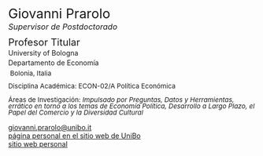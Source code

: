 <span class="indented" style="font-size: 20pt; color: var(--global-theme-color); display: block; line-height: 1; margin-bottom: 4pt;"> Giovanni Prarolo </span>
<span class="indented" style="font-size: 12pt; color: var(--global-theme-color); display: block; line-height: 1; margin-bottom: 10pt;"> <i>Supervisor de Postdoctorado</i> </span>

<span class="indented" style="font-size: 15pt; display: block; line-height: 1; margin-bottom: 4pt;"> Profesor Titular </span>
<span class="indented" style="display: block; line-height: 1; margin-bottom: 4pt;"> University of Bologna </span>
<span class="indented" style="display: block; line-height: 1; margin-bottom: 6pt;"> Departamento de Economía </span>
<span class="indented" style="font-size: 10pt; display: block; ; line-height: 1; margin-bottom: 10pt;"> <i class="fa-solid fa-location-dot"></i> &nbsp;Bolonia, Italia</span>
<span class="indented" style="font-size: 10pt; display: block; line-height: 1; margin-bottom: 4pt;"> Disciplina Académica: ECON-02/A Política Económica </span>

<span class="indented" style="font-size: 10pt; display: block; line-height: 1; margin-bottom: 4pt;"> Áreas de Investigación: <i> Impulsado por Preguntas, Datos y Herramientas, errático en torno a los temas de Economía Política, Desarrollo a Largo Plazo, el Papel del Comercio y la Diversidad Cultural </i></span>

<div class="icon-link indented">
  <i class="fa-solid fa-envelope fa-fw"></i>
  <a href="mailto:giovanni.prarolo@unibo.it">giovanni.prarolo@unibo.it</a>
</div>

<div class="icon-link indented">
  <i class="fa-solid fa-building-columns fa-fw"></i>
  <a href="https://www.unibo.it/sitoweb/giovanni.prarolo/en">página personal en el sitio web de UniBo</a>
</div>

<div class="icon-link indented">
  <i class="fa-solid fa-globe fa-fw"></i>
  <a href="https://sites.google.com/site/giovanniprarolo/">sitio web personal</a>
</div>
